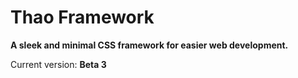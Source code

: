 Thao Framework
====

**A sleek and minimal CSS framework for easier web development.**

Current version: **Beta 3**